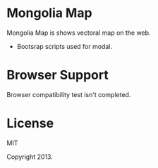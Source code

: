 Mongolia Map
============

Mongolia Map is shows vectoral map on the web.
- Bootsrap scripts used for modal.

Browser Support
============
Browser compatibility test isn't completed.

License
============
MIT

Copyright 2013.
